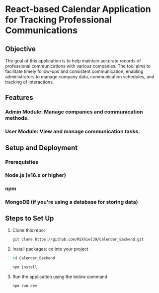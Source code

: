 # React-based Calendar Application for Tracking Professional Communications
## Objective
The goal of this application is to help maintain accurate records of professional communications with various companies. The tool aims to facilitate timely follow-ups and consistent communication, enabling administrators to manage company data, communication schedules, and tracking of interactions.

## Features
### Admin Module: Manage companies and communication methods.
### User Module: View and manage communication tasks.

## Setup and Deployment
### Prerequisites
### Node.js (v16.x or higher)
### npm
### MongoDB (if you're using a database for storing data)

## Steps to Set Up
1. Clone this repo:

    ```bash
    git clone https://github.com/Mikhiel39/Calender_Backend.git
    ```
2. Install packages:
    cd into your project

    ```bash
    cd Calender_Backend
    ```
    
    ```bash
    npm install
    ```
3. Run the application using the below command

    ```bash
    npm run dev
    ```
